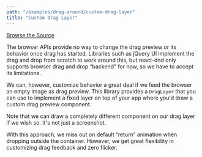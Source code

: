 ```yaml
---
path: "/examples/drag-around/custom-drag-layer"
title: "Custom Drag Layer"
---
```


[Browse the Source](https://github.com/react-dnd/react-dnd/tree/master/packages/documentation-examples/src/02%20Drag%20Around/Custom%20Drag%20Layer)

The browser APIs provide no way to change the drag preview or its
behavior once drag has started. Libraries such as jQuery UI implement
the drag and drop from scratch to work around this, but react-dnd only
supports browser drag and drop “backend” for now, so we have to accept
its limitations.
				
We can, however, customize behavior a great deal if we feed the
browser an empty image as drag preview. This library provides a
`DragLayer` that you can use to implement a fixed layer on
top of your app where you'd draw a custom drag preview component.
				
Note that we can draw a completely different component on our drag
layer if we wish so. It's not just a screenshot.

With this approach, we miss out on default “return” animation when
dropping outside the container. However, we get great flexibility in
customizing drag feedback and zero flicker.
				
<drag-around-custom-drag-layer></drag-around-custom-drag-layer>
        